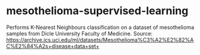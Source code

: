 # mesothelioma-supervised-learning

Performs K-Nearest Neighbours classification on a dataset of mesothelioma samples from Dicle University Faculty of Medicine.
Source: https://archive.ics.uci.edu/ml/datasets/Mesothelioma%C3%A2%E2%82%AC%E2%84%A2s+disease+data+set+
